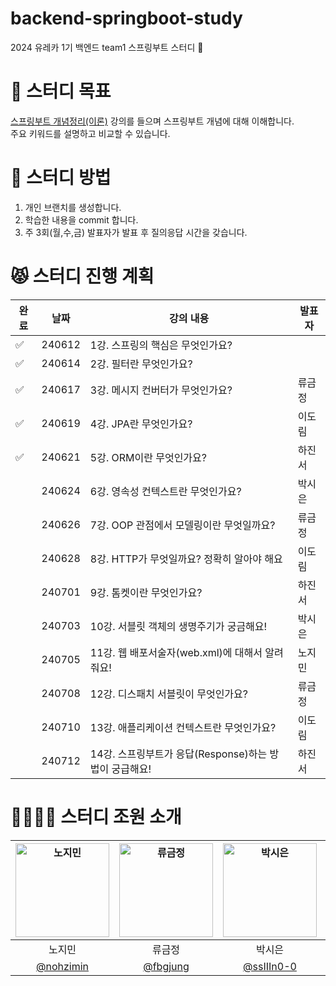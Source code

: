 # backend-springboot-study
2024 유레카 1기 백엔드 team1 스프링부트 스터디 🙂

# 🫧 스터디 목표
[스프링부트 개념정리(이론)](https://www.inflearn.com/course/%EC%8A%A4%ED%94%84%EB%A7%81%EB%B6%80%ED%8A%B8-%EA%B0%9C%EB%85%90%EC%A0%95%EB%A6%AC#curriculum) 강의를 들으며 스프링부트 개념에 대해 이해합니다.  
주요 키워드를 설명하고 비교할 수 있습니다.

# 🌱 스터디 방법
1. 개인 브랜치를 생성합니다.
2. 학습한 내용을 commit 합니다.
3. 주 3회(월,수,금) 발표자가 발표 후 질의응답 시간을 갖습니다.


# 😾 스터디 진행 계획
|완료|날짜|강의 내용|발표자|
|-|-|-|-|
|✅|240612|1강. 스프링의 핵심은 무엇인가요?||
|✅|240614|2강. 필터란 무엇인가요?||
|✅|240617|3강. 메시지 컨버터가 무엇인가요?|류금정|
|✅|240619|4강. JPA란 무엇인가요?|이도림|
|✅|240621|5강. ORM이란 무엇인가요?|하진서|
||240624|6강. 영속성 컨텍스트란 무엇인가요?|박시은|
||240626|7강. OOP 관점에서 모델링이란 무엇일까요?|류금정|
||240628|8강. HTTP가 무엇일까요? 정확히 알아야 해요|이도림|
||240701|9강. 톰켓이란 무엇인가요?|하진서|
||240703|10강. 서블릿 객체의 생명주기가 궁금해요!|박시은|
||240705|11강. 웹 배포서술자(web.xml)에 대해서 알려줘요!|노지민|
||240708|12강. 디스패치 서블릿이 무엇인가요?|류금정|
||240710|13강. 애플리케이션 컨텍스트란 무엇인가요?|이도림|
||240712|14강. 스프링부트가 응답(Response)하는 방법이 궁급해요!|하진서|

# 👩‍👩‍👧‍👧 스터디 조원 소개
|<img width="150" alt="노지민" src="https://github.com/fbgjung/study-notes/assets/104186871/328fad0e-f6e3-4368-9438-86977b7d6a0f">|<img width="150" alt="류금정" src="https://github.com/fbgjung/study-notes/assets/104186871/94d16397-d86b-49e1-8598-dfc70654f506">|<img width="150" alt="박시은" src="https://github.com/fbgjung/backend-springboot-study/assets/104186871/496ec5bb-c36c-4f25-9471-a43332f3e40f">|<img width="150" alt="이도림" src="https://github.com/fbgjung/backend-springboot-study/assets/104186871/44ee7a8b-5ec1-4f64-9f07-62b650703313">|<img width="150" alt="하진서" src="https://github.com/fbgjung/backend-springboot-study/assets/104186871/1f51738d-24e5-4c51-b69c-4869788fc64f">|
|:-:|:-:|:-:|:-:|:-:|
|노지민|류금정|박시은|이도림|하진서|
|[@nohzimin](https://github.com/nohzimin)|[@fbgjung](https://github.com/fbgjung)|[@ssIIIn0-0](https://github.com/ssIIIn0-0)|[@LeeDoRim](https://github.com/LeeDoRim)|[@xnfnfnr](https://github.com/xnfnfnr)|